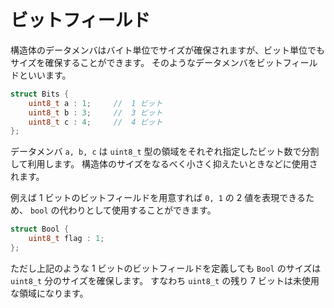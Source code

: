 # ビットフィールド

構造体のデータメンバはバイト単位でサイズが確保されますが、ビット単位でもサイズを確保することができます。
そのようなデータメンバをビットフィールドといいます。

```cpp
struct Bits {
    uint8_t a : 1;     //  1 ビット
    uint8_t b : 3;     //  3 ビット
    uint8_t c : 4;     //  4 ビット
};
```

データメンバ `a, b, c` は `uint8_t` 型の領域をそれぞれ指定したビット数で分割して利用します。
構造体のサイズをなるべく小さく抑えたいときなどに使用されます。

例えば 1 ビットのビットフィールドを用意すれば `0, 1` の 2 値を表現できるため、
`bool` の代わりとして使用することができます。

```cpp
struct Bool {
    uint8_t flag : 1;
};
```

ただし上記のような 1 ビットのビットフィールドを定義しても `Bool` のサイズは `uint8_t` 分のサイズを確保します。
すなわち `uint8_t` の残り 7 ビットは未使用な領域になります。
